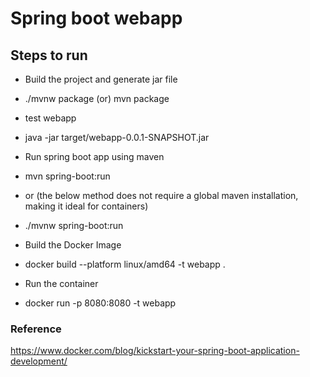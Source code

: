 # Spring boot webapp

## Steps to run

- Build the project and generate jar file
- ./mvnw package (or) mvn package 
- test webapp
- java -jar target/webapp-0.0.1-SNAPSHOT.jar

- Run spring boot app using maven
- mvn spring-boot:run
- or (the below method does not require a global maven installation, making it ideal for containers)
- ./mvnw spring-boot:run
- Build the Docker Image
- docker build --platform linux/amd64 -t webapp .
- Run the container
- docker run -p 8080:8080 -t webapp


### Reference
https://www.docker.com/blog/kickstart-your-spring-boot-application-development/